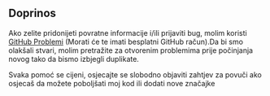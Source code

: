 ## Doprinos

Ako zelite pridonijeti povratne informacije i/ili prijaviti bug, molim koristi [GitHub Problemi](https://github.com/ST-Apps/PoGo-UWP/issues) (Morati će te imati besplatni GitHub račun).Da bi smo olakšali stvari, molim pretražite za otvorenim problemima prije počinjanja novog tako da bismo izbjegli duplikate.

Svaka pomoć se cijeni, osjecajte se slobodno objaviti zahtjev za povuči ako osjecaš da možete poboljšati moj kod ili dodati nove značajke 

